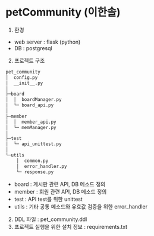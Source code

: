 # petCommunity (이한솔)
1. 환경
- web server : flask (python)
- DB : postgresql

2. 프로젝트 구조
```txt
pet_community
│  config.py 
│  __init__.py
│  
├─board
│  │  boardManager.py
│  └─ board_api.py
│          
├─member
│  │  member_api.py
│  └─ memManager.py  
│          
├─test
│  └─ api_unittest.py
│          
└─utils
    │  common.py
    │  error_handler.py
    └─ response.py
```

- board : 게시판 관련 API, DB 메소드 정의
- member : 회원 관련 API, DB 메소드 정의
- test : API test를 위한 unittest
- utils : 기타 공통 메소드와 유효값 검증을 위한 error_handler

2. DDL 파일 : pet_community.ddl
3. 프로젝트 실행을 위한 설치 정보 : requirements.txt
